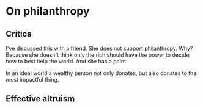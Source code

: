 
# On philanthropy

## Critics

I've discussed this with a friend. She does not support philanthropy. Why? Because she doesn't think only the rich should have the power to decide how to best help the world. And she has a point.

In an ideal world a wealthy person not only donates, but also donates to the most impactful thing. 


## Effective altruism